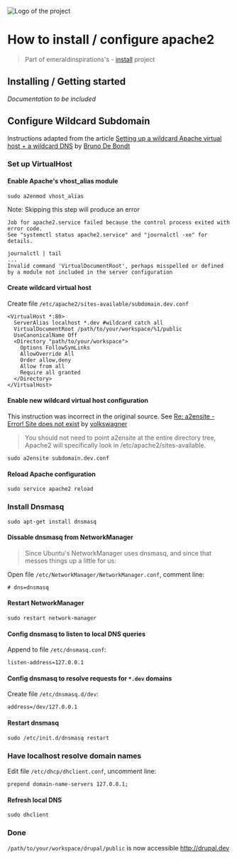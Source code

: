 ![Logo of the project](http://vps56132.vps.ovh.ca/logo.gitHub.png)

# How to install / configure apache2
> Part of emeraldinspirations's - [install](https://github.com/emeraldinspirations/install)
 project

## Installing / Getting started

*Documentation to be included*

## Configure Wildcard Subdomain

Instructions adapted from the article [Setting up a wildcard Apache virtual host + a wildcard DNS](http://brunodbo.ca/blog/2013/04/26/setting-up-wildcard-apache-virtual-host-wildcard-dns) by [Bruno De Bondt](http://brunodbo.ca/)

### Set up VirtualHost

#### Enable Apache's vhost_alias module

```shell
sudo a2enmod vhost_alias
```

Note: Skipping this step will produce an error

```
Job for apache2.service failed because the control process exited with error code.
See "systemctl status apache2.service" and "journalctl -xe" for details.

journalctl | tail
...
Invalid command 'VirtualDocumentRoot', perhaps misspelled or defined by a module not included in the server configuration
```

#### Create wildcard virtual host
Create file `/etc/apache2/sites-available/subdomain.dev.conf`
```apacheconf
<VirtualHost *:80>
  ServerAlias localhost *.dev #wildcard catch all
  VirtualDocumentRoot /path/to/your/workspace/%1/public
  UseCanonicalName Off
  <Directory "path/to/your/workspace">
    Options FollowSymLinks
    AllowOverride All
    Order allow,deny
    Allow from all
    Require all granted
  </Directory>
</VirtualHost>
```

#### Enable new wildcard virtual host configuration
This instruction was incorrect in the original source.  See [Re: a2ensite - Error! Site does not exist](https://ubuntuforums.org/showthread.php?t=2100563&s=e12377e2f2a2f4dd7cbf08b028b8068d&p=12433955#post12433955) by [volkswagner](https://ubuntuforums.org/member.php?u=288711)

> You should not need to point a2ensite at the entire directory tree, Apache2 will specifically look in /etc/apache2/sites-available.

```shell
sudo a2ensite subdomain.dev.conf
```

#### Reload Apache configuration
```shell
sudo service apache2 reload
```

### Install Dnsmasq

```shell
sudo apt-get install dnsmasq
```

#### Dissable dnsmasq from NetworkManager
> Since Ubuntu's NetworkManager uses dnsmasq, and since that messes things up a little for us:

Open file `/etc/NetworkManager/NetworkManager.conf`, comment line:
```apacheconf
# dns=dnsmasq
```

#### Restart NetworkManager
```shell
sudo restart network-manager
```

#### Config dnsmasq to listen to local DNS queries

Append to file `/etc/dnsmasq.conf`:
```apacheconf
listen-address=127.0.0.1
```

#### Config dnsmasq to resolve requests for `*.dev` domains

Create file `/etc/dnsmasq.d/dev`:
```apacheconf
address=/dev/127.0.0.1
```

#### Restart dnsmasq
```shell
sudo /etc/init.d/dnsmasq restart
```

### Have localhost resolve domain names

Edit file `/etc/dhcp/dhclient.conf`, uncomment line:
```apacheconf
prepend domain-name-servers 127.0.0.1;
```

#### Refresh local DNS
```shell
sudo dhclient
```

### Done

`/path/to/your/workspace/drupal/public` is now accessible http://drupal.dev
